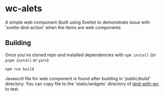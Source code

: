 # wc-alets

A simple web component (built using Svelte) to demonstrate issue with 'svelte-dnd-action' when the items are web components

## Building

Once you've cloned repo and installed dependencies with `npm install` (or `pnpm install` or `yarn`)

```bash
npm run build
```

Javascrit file for web component is found after building in 'public/build' directory. You can copy file to the 'static/widgets' directory of [dnd-with-wc](https://github.com/malindsay/dnd-with-wc) to test.

